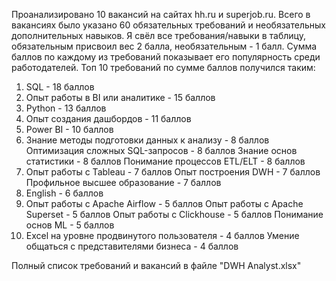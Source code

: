 Проанализировано 10 вакансий на сайтах hh.ru и superjob.ru.
Всего в вакансиях было указано 60 обязательных требований и необязательных дополнительных навыков.
Я свёл все требования/навыки в таблицу, обязательным присвоил вес 2 балла, необязательным - 1 балл.
Сумма баллов по каждому из требований показывает его популярность среди работодателей.
Топ 10 требований по сумме баллов получился таким:
1.  SQL - 18 баллов
2.  Опыт работы в BI или аналитике - 15 баллов
3.  Python - 13 баллов
4.  Опыт создания дашбордов - 11 баллов
5.  Power BI - 10 баллов
6.  Знание методы подготовки данных к анализу - 8 баллов
    Оптимизация сложных SQL-запросов - 8 баллов
    Знание основ статистики - 8 баллов
    Понимание процессов ETL/ELT - 8 баллов
7.  Опыт работы с Tableau - 7 баллов
    Опыт построения DWH - 7 баллов
    Профильное высшее образование - 7 баллов
8.  English - 6 баллов
9.  Опыт работы с Apache Airflow - 5 баллов
    Опыт работы с Apache Superset - 5 баллов
    Опыт работы с Clickhouse - 5 баллов
    Понимание основ ML - 5 баллов
10. Excel на уровне продвинутого пользователя - 4 баллов
    Умение общаться с представителями бизнеса - 4 баллов

Полный список требований и вакансий в файле "DWH Analyst.xlsx"

